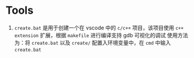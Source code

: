 # Tools

1. `create.bat` 是用于创建一个在 vscode 中的 `c/c++` 项目，该项目使用 `c++ extension` 扩展，根据 `makefile` 进行编译支持 gdb 可视化的调试
   使用方法为：将 `create.bat` 以及 `create/` 配置入环境变量中，在 `cmd` 中输入 `create.bat`
